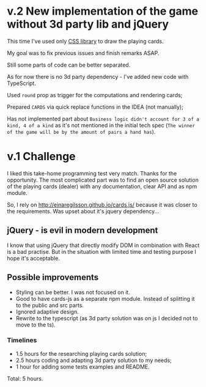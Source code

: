 # v.2 New implementation of the game without 3d party lib and jQuery
This time I've used only [CSS library](https://selfthinker.github.io/CSS-Playing-Cards/#hand) to draw the playing cards.

My goal was to fix previous issues and finish remarks ASAP.

Still some parts of code can be better separated.

As for now there is no 3d party dependency - I've added new code with TypeScript.

Used `round` prop as trigger for the computations and rendering cards;

Prepared `CARDS` via quick replace functions in the IDEA (not manually);

Has not implemented part about `Business logic didn't account for 3 of a kind, 4 of a kind` as it's not mentioned in the initial tech spec (`The winner of the game will be by the amount of pairs a hand has`).

# v.1 Challenge
I liked this take-home programming test very match. Thanks for the opportunity. The most complicated part was to find an open source solution of the playing cards (dealer) with any documentation, clear API and as npm module.


So, I rely on http://einaregilsson.github.io/cards.js/ because it was closer to the requirements.
Was upset about it's jquery dependency...

## jQuery - is evil in modern development
I know that using jQuery that directly modify DOM in combination with React is a bad practise.
But in the situation with limited time and testing purpose I hope it's acceptable.


## Possible improvements
- Styling can be better. I was not focused on it.
- Good to have cards-js as a separate npm module. Instead of splitting it to the public and src parts.
- Ignored adaptive design.
- Rewrite to the typescript (as 3d party solution was on js I decided not to move to the ts).

### Timelines
- 1.5 hours for the researching playing cards solution;
- 2.5 hours coding and adapting 3d party solution to my needs;
- 1 hour for adding some tests examples and README.

Total: 5 hours.
